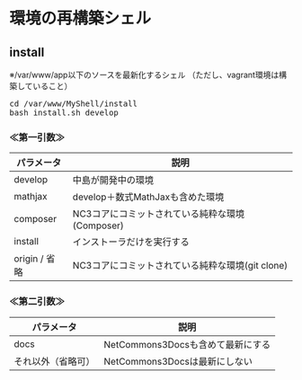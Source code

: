 # 環境の再構築シェル

## install
※/var/www/app以下のソースを最新化するシェル
（ただし、vagrant環境は構築していること）

<pre>
cd /var/www/MyShell/install
bash install.sh develop
</pre>

### ≪第一引数≫

| パラメータ         | 説明                                             |
| ------------------ | ------------------------------------------------ |
| develop            | 中島が開発中の環境                               |
| mathjax            | develop＋数式MathJaxも含めた環境                 |
| composer           | NC3コアにコミットされている純粋な環境(Composer)  |
| install            | インストーラだけを実行する                       |
| origin / 省略      | NC3コアにコミットされている純粋な環境(git clone) |

### ≪第二引数≫

| パラメータ         | 説明                                  |
| ------------------ | ------------------------------------- |
| docs               | NetCommons3Docsも含めて最新にする     |
| それ以外（省略可） | NetCommons3Docsは最新にしない         |
